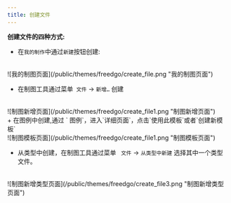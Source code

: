 ```yaml
---
title: 创建文件
---
```

**创建文件的四种方式:**

+ 在`我的制作`中通过`新建`按钮创建:
<br/>
  ![我的制图页面](/public/themes/freedgo/create_file.png "我的制图页面")
  


+ 在制图工具通过菜单` 文件` -> `新增…` 创建
<br/>  
  ![制图新增页面](/public/themes/freedgo/create_file1.png "制图新增页面")
  
<br/>
<script async src="https://pagead2.googlesyndication.com/pagead/js/adsbygoogle.js"></script><ins class="adsbygoogle" style="display:block; text-align:center;" data-ad-layout="in-article" data-ad-format="fluid" data-ad-client="ca-pub-9055212255210230" data-ad-slot="7941459222"></ins> <script>(adsbygoogle = window.adsbygoogle || []).push({});</script>
+ 在图例中创建,通过 ` 图例`，进入`详细页面`，点击`使用此模板`或者`创建新模板`
<br/>  
  ![制图模板页面](/public/themes/freedgo/create_file1.png "制图模板页面")
  
<br/>

+ 从类型中创建，在制图工具通过菜单 ` 文件` -> `从类型中新建` 选择其中一个类型文件。
<br/>  
  ![制图新增类型页面](/public/themes/freedgo/create_file3.png "制图新增类型页面")
  
<br/>
 
